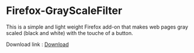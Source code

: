 # Firefox-GrayScaleFilter
This is a simple and light weight Firefox add-on that makes web pages gray scaled (black and white) with the touche of a button. 

Download link : [Download](https://github.com/MaximPerry/Firefox-GrayScaleFilter/blob/master/compiled/firefox_GrayscaleFilter.xpi?raw=true)
